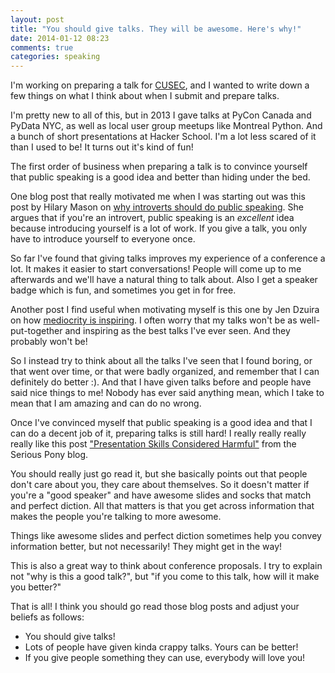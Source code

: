 ```yaml
---
layout: post
title: "You should give talks. They will be awesome. Here's why!"
date: 2014-01-12 08:23
comments: true
categories: speaking
---
```


I'm working on preparing a talk for [CUSEC](http://2014.cusec.net/),
and I wanted to write down a few things on what I think about when I
submit and prepare talks.

I'm pretty new to all of this, but in 2013 I gave talks at PyCon
Canada and PyData NYC, as well as local user group meetups like
Montreal Python. And a bunch of short presentations at Hacker School.
I'm a lot less scared of it than I used to be! It turns out it's kind
of fun!

The first order of business when preparing a talk is to convince
yourself that public speaking is a good idea and better than hiding
under the bed.
<!-- more -->

One blog post that really motivated me when I was starting out was
this post by Hilary Mason on
[why introverts should do public speaking](http://www.hilarymason.com/speaking/why-you-an-introverted-nerd-should-try-public-speaking/).
She argues that if you're an introvert, public speaking is an
*excellent* idea because introducing yourself is a lot of work. If you
give a talk, you only have to introduce yourself to everyone once.

So far I've found that giving talks improves my experience of a
conference a lot. It makes it easier to start conversations! People
will come up to me afterwards and we'll have a natural thing to talk
about. Also I get a speaker badge which is fun, and sometimes you get
in for free.

Another post I find useful when motivating myself is this one by Jen
Dzuira on how
[mediocrity is inspiring](http://www.thegloss.com/2013/07/24/career/bullish-life-inspiring-mediocrity-career/).
I often worry that my talks won't be as well-put-together and
inspiring as the best talks I've ever seen. And they probably won't
be!

So I instead try to think about all the talks I've seen that I found
boring, or that went over time, or that were badly organized, and
remember that I can definitely do better :). And that I have given
talks before and people have said nice things to me! Nobody has
ever said anything mean, which I take to mean that I am amazing and
can do no wrong.

Once I've convinced myself that public speaking is a good idea and
that I can do a decent job of it, preparing talks is still hard! I
really really really really like this post
["Presentation Skills Considered Harmful"](http://seriouspony.com/blog/2013/10/4/presentation-skills-considered-harmful)
from the Serious Pony blog.

You should really just go read it, but she basically points out that
people don't care about you, they care about themselves. So it doesn't
matter if you're a "good speaker" and have awesome slides and socks
that match and perfect diction. All that matters is that you get
across information that makes the people you're talking to more
awesome.

Things like awesome slides and perfect diction sometimes help you
convey information better, but not necessarily! They might get in the
way!

This is also a great way to think about conference proposals. I try to
explain not "why is this a good talk?", but "if you come to this talk,
how will it make you better?"

That is all! I think you should go read those blog posts and adjust
your beliefs as follows:

* You should give talks!
* Lots of people have given kinda crappy talks. Yours can be better!
* If you give people something they can use, everybody will love you!

